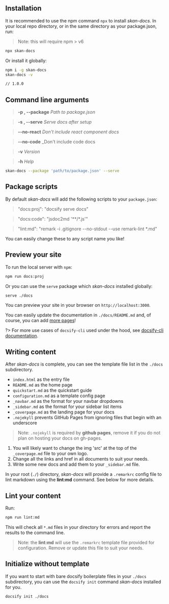 ## Installation

It is recommended to use the npm command `npx` to install _skan-docs_.  In your local repo directory, or in the same directory as your package.json, run:

> Note: this will require npm > v6

```bash
npx skan-docs
```

Or install it globally:

```bash
npm i -g skan-docs
skan-docs -v

// 1.0.0
```

## Command line arguments

> **-p , --package**    _Path to package.json_

> **-s , --serve**      _Serve docs after setup_

> **--no-react**       _Don't include react component docs_

> **--no-code**        _Don't include code docs

> **-v**                _Version_

> **-h**                _Help_

```bash
skan-docs --package 'path/to/package.json' --serve
```

## Package scripts

By default _skan-docs_ will add the following scripts to your `package.json`:

> "docs:proj": "docsify serve docs"

> "docs:code": "jsdoc2md '\*\*/\*.js'"

> "lint:md": "remark -i .gitignore --no-stdout --use remark-lint \*.md"


You can easily change these to any script name you like!


## Preview your site

To run the local server with `npm`:

```bash
npm run docs:proj
```

Or you can use the `serve` package which _skan-docs_ installed globally:

```bash
serve ./docs
```

You can preview your site in your browser on `http://localhost:3000`.

You can easily update the documentation in `./docs/README.md` and, of course, you can add [more pages](more-pages.md)!

?> For more use cases of `docsify-cli` used under the hood, see [docsify-cli documentation](https://github.com/QingWei-Li/docsify-cli).


## Writing content

After _skan-docs_ is complete, you can see the template file list in the `./docs` subdirectory.

* `index.html` as the entry file
* `README.md` as the home page
* `quickstart.md` as the quickstart guide
* `configuration.md` as a template config page
* `_navbar.md` as the format for your navbar dropdowns
* `_sidebar.md` as the format for your sidebar list items
* `_coverpage.md` as the landing page for your docs
* `.nojekyll` prevents GitHub Pages from ignoring files that begin with an underscore

> Note: `.nojekyll` is required by **github pages**, remove it if you do not plan on hosting your docs on gh-pages.

1. You will likely want to change the img 'src' at the top of the `_coverpage.md` file to your own logo.
2. Change all the links and href in all documents to suit your needs.
3. Write some new docs and add them to your `_sidebar.md` file.

In your root (`./`) directory, _skan-docs_ will provide a `.remarkrc` config file to lint markdown using the **lint:md** command. See below for more details.


## Lint your content

Run:

```bash
npm run lint:md
```

This will check all `*.md` files in your directory for errors and report the results to the command line.

> Note: the **lint:md** will use the `.remarkrc` template file provided for configuration.  Remove or update this file to suit your needs.


## Initialize without template

If you want to start with bare docsify boilerplate files in your `./docs` subdirectory, you can use the `docsify init` command _skan-docs_ installed for you.

```bash
docsify init ./docs
```
